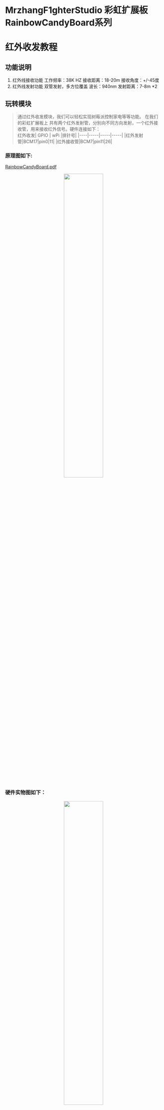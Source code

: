 # MrzhangF1ghterStudio 彩虹扩展板RainbowCandyBoard系列
# 红外收发教程
## 功能说明
1.  红外线接收功能
工作频率：38K HZ
接收距离：18-20m
接收角度：+/-45度
2.  红外线发射功能
    双管发射，多方位覆盖
波长：940nm
发射距离：7-8m *2
## 玩转模块
> 通过红外收发模块，我们可以轻松实现树莓派控制家电等等功能。
> 在我们的彩虹扩展板上 共有两个红外发射管，分别向不同方向发射，一个红外接收管，用来接收红外信号。硬件连接如下：<br>
> 红外收发| GPIO | wPi |排针号|
> |----|-----|-----|-----|
> |红外发射管|BCM17|pin0|11|
> |红外接收管|BCM7|pin11|26|

### 原理图如下:
[RainbowCandyBoard.pdf](https://github.com/MrzhangF1ghter/RainbowCandyBoard/tree/master/schematic/RainbowCandyBoardRev2.0.pdf)<br>
<div align=center>
  <img src="https://github.com/MrzhangF1ghter/RainbowCandyBoard/blob/master/ir/schematic/ir.png" width=50% height=50%/>
</div>

 ### 硬件实物图如下：
<div align=center>
  <img src="https://github.com/MrzhangF1ghter/RainbowCandyBoard/blob/master/ir/schematic/IRPic.jpg" width=50% height=50%/>
</div>
<div align=center>
  <img src="https://github.com/MrzhangF1ghter/RainbowCandyBoard/blob/master/ir/schematic/IRJumper.jpg" width=50% height=50%/>
</div>

> 我们采用的是跳帽来连接红外收发口，你可以在彩虹板的右下角看到有两个跳帽，分别写着IR_TX,IR_RX,那红外收发管与IO连接的端口，拔掉即断开与红外收发口的连接。<br>
> 当我们想接自己io的时候，可以将跳帽拔开，那么板上的外设就和io口断开了，然后插上你想接的外设即可。<br>

## 配置
在Linux下，我们采用LIRC (Linux Infrared remote control)这个开源的软件包，该软件包能让Linux接收及发送红外信号，下面讲解如何使用
### 1.安装
> `apt-get install lirc`
### 2.配置Config.txt
> 网上的大多数教程已经过时，在0.9.4c版本中，我们只需要配置该文件即可
> 编辑`/boot/config.txt`,加入下列代码,功能是声明引脚，在扩展板中 发射管对应的是GPIO17，接收管对应的是GPIO7<br>
> `dtoverlay=lirc-rpi,gpio_out_pin=17,gpio_in_pin=7,gpio_in_pull=up`
### 3.修改默认驱动
> 编辑`/etc/lirc/lirc_options.conf`
```
driver  = devinput
device  = auto
```
修改为:<br>
```
driver  = default
device  = /dev/lirc0
```
### 4.重启树莓派，并检查lircd是否正常运行,若无误，运行结果如图
#### lircd status
```
/etc/init.d/lircd status
[ ok ] lircd is running.
```
#### lsmod
```
lsmod | grep lirc
lirc_rpi                9032  0
lirc_dev               10583  1 lirc_rpi
rc_core                24377  1 lirc_dev
```
## 测试
> 首先我们测试红外接收功能,这个能直观的判断红外接收管是否正常工作。<br>
> 停止LIRC:`sudo /etc/init.d/lircd stop`
> 执行命令`mode2 -d /dev/lirc0`
> 使用任意一个红外遥控器，对着扩展板的红外接收头按下任意按键，若每次按下按键都有打印类似以下的内容，则说明红外接收功能正常<br>
```
space 1638
pulse 644
space 535
pulse 644
space 1632
```
## 录制红外数据
首选停止LIRC:`sudo /etc/init.d/lircd stop`<br>
然后执行命令`irrecord –list-namespace`查询可用的按键名称，之后我们就用这些名称来录制自己的内容(请注意 list前面是两个-)<br>
执行红外录制指令`irrecord -d /dev/lirc0 ~/remote1.conf ` 我们这里的遥控器名称为remote1（这个自定义）<br>
1.输入上面的指令后我们会看到提示按下回车继续，那我们按下回车<br>
<div align=center><img src="https://github.com/MrzhangF1ghter/RainbowCandyBoard/blob/master/ir/schematic/1.png" width=50% height=50%/></div><br>
2.按下之后会提示先不要看下任何按键，因为这个步骤是检查环境光是否有红外干扰，当检查完毕后，会提示输入我们遥控器文件的名称，这里以remote1为例<br>
<div align=center><img src="https://github.com/MrzhangF1ghter/RainbowCandyBoard/blob/master/ir/schematic/2.png" width=50% height=50%/></div><br>
3.按下回车后，我们任意按下遥控器上的按键，注意这时每次按下的时间大概在1秒左右，然后松开然后继续按其他按键，同一个按键不能按超过十个点，每按下一次都会打印一个点出来，直到两行点填满以后，将会进入验证阶段<br>
<div align=center><img src="https://github.com/MrzhangF1ghter/RainbowCandyBoard/blob/master/ir/schematic/3.png" width=50% height=50%/></div><br>
4.此时重复以上步骤直到验证成功（点数不一定确定）<br>
<div align=center><img src="https://github.com/MrzhangF1ghter/RainbowCandyBoard/blob/master/ir/schematic/4.png" width=50% height=50%/></div><br>
5.上面操作完成后，正式进入录制按键阶段，程序提示我们输入按键名称（这个名称要在前面所列明的名字中选），我们输入btn_1,然后按下按键，注意，此时的按键不要长按，按下松开即可，录制成功后会提示录制下一个按键，直到你想要录制的按键全部录完为止，录完后按回车，然后提示验证bit mask，按下按键即可<br>
<div align=center><img src="https://github.com/MrzhangF1ghter/RainbowCandyBoard/blob/master/ir/schematic/5.png" width=50% height=50%/></div><br>
验证成功后，我们的录制就完成了<br>
<div align=center><img src="https://github.com/MrzhangF1ghter/RainbowCandyBoard/blob/master/ir/schematic/6.png" width=50% height=50%/></div><br>
将我们录制好的配置文件拷贝到`sudo cp ./remote1.lircd.conf /etc/lirc/lircd.conf.d`中即可<br>
我们可以通过执行`irsend list remote1 ""`来查询我们刚才录制的红外信号内容。 remote1是我们刚才所设定的文件名称， ""代表全部显示<br>
接下来我们就可以发送了，比如我们发送按键1 则输入`irsend SEND_ONCE remote1 btn_1`即可<br>
### 注意，不同遥控器有不同的编码方式，有些并不支持上面的录制方法 而是要用raw格式来录制，详情请查阅百度
